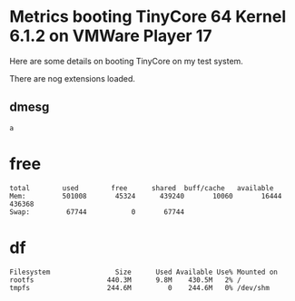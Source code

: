 # Metrics booting TinyCore 64 Kernel 6.1.2 on VMWare Player 17

Here are some details on booting TinyCore on my test system.

There are nog extensions loaded.

## dmesg

```
a
```

# free

```
total        used        free      shared  buff/cache   available
Mem:         501008       45324      439240       10060       16444      436368
Swap:         67744           0       67744
```

# df

```
Filesystem                Size      Used Available Use% Mounted on
rootfs                  440.3M      9.8M    430.5M   2% /
tmpfs                   244.6M         0    244.6M   0% /dev/shm

```
